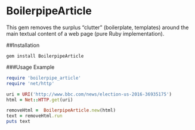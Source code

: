 # BoilerpipeArticle
This gem removes the surplus “clutter” (boilerplate, templates) around 
the main textual content of a web page (pure Ruby implementation).

##Installation 
```
gem install BoilerpipeArticle
```

###Usage Example 

```ruby
require 'boilerpipe_article'
require 'net/http'

uri = URI('http://www.bbc.com/news/election-us-2016-36935175')
html = Net::HTTP.get(uri)

removeHtml =  BoilerpipeArticle.new(html)
text = removeHtml.run
puts text
```

